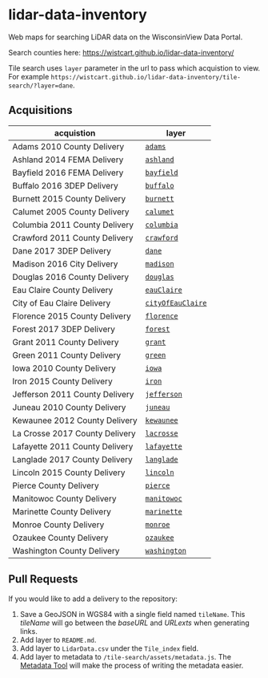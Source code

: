# lidar-data-inventory
Web maps for searching LiDAR data on the WisconsinView Data Portal.

Search counties here: https://wistcart.github.io/lidar-data-inventory/

Tile search uses ```layer``` parameter in the url to pass which acquistion to view. For example ```https://wistcart.github.io/lidar-data-inventory/tile-search/?layer=dane```.

## Acquisitions

acquistion | layer
--- | ---
Adams 2010 County Delivery | <a href="https://wistcart.github.io/lidar-data-inventory/tile-search/?layer=adams" target="_blank">```adams```</a>
Ashland 2014 FEMA Delivery | <a href="https://wistcart.github.io/lidar-data-inventory/tile-search/?layer=ashland" target="_blank">```ashland```</a>
Bayfield 2016 FEMA Delivery | <a href="https://wistcart.github.io/lidar-data-inventory/tile-search/?layer=bayfield" target="_blank">```bayfield```</a>
Buffalo 2016 3DEP Delivery | <a href="https://wistcart.github.io/lidar-data-inventory/tile-search/?layer=buffalo" target="_blank">```buffalo```</a>
Burnett 2015 County Delivery | <a href="https://wistcart.github.io/lidar-data-inventory/tile-search/?layer=burnett" target="_blank">```burnett```</a>
Calumet 2005 County Delivery | <a href="https://wistcart.github.io/lidar-data-inventory/tile-search/?layer=calumet" target="_blank">```calumet```</a>
Columbia 2011 County Delivery | <a href="https://wistcart.github.io/lidar-data-inventory/tile-search/?layer=columbia" target="_blank">```columbia```</a>
Crawford 2011 County Delivery | <a href="https://wistcart.github.io/lidar-data-inventory/tile-search/?layer=crawford" target="_blank">```crawford```</a>
Dane 2017 3DEP Delivery | <a href="https://wistcart.github.io/lidar-data-inventory/tile-search/?layer=dane" target="_blank">```dane```</a>
Madison 2016 City Delivery | <a href="https://wistcart.github.io/lidar-data-inventory/tile-search/?layer=madison" target="_blank">```madison```</a>
Douglas 2016 County Delivery | <a href="https://wistcart.github.io/lidar-data-inventory/tile-search/?layer=douglas" target="_blank">```douglas```</a>
Eau Claire County Delivery | <a href="https://wistcart.github.io/lidar-data-inventory/tile-search/?layer=eauClaire" target="_blank">```eauClaire```</a>
City of Eau Claire Delivery | <a href="https://wistcart.github.io/lidar-data-inventory/tile-search/?layer=cityOfEauClaire" target="_blank">```cityOfEauClaire```</a>
Florence 2015 County Delivery | <a href="https://wistcart.github.io/lidar-data-inventory/tile-search/?layer=florence" target="_blank">```florence```</a>
Forest 2017 3DEP Delivery | <a href="https://wistcart.github.io/lidar-data-inventory/tile-search/?layer=forest" target="_blank">```forest```</a>
Grant 2011 County Delivery | <a href="https://wistcart.github.io/lidar-data-inventory/tile-search/?layer=grant" target="_blank">```grant```</a>
Green 2011 County Delivery | <a href="https://wistcart.github.io/lidar-data-inventory/tile-search/?layer=green" target="_blank">```green```</a>
Iowa 2010 County Delivery | <a href="https://wistcart.github.io/lidar-data-inventory/tile-search/?layer=iowa" target="_blank">```iowa```</a>
Iron 2015 County Delivery | <a href="https://wistcart.github.io/lidar-data-inventory/tile-search/?layer=iron" target="_blank">```iron```</a>
Jefferson 2011 County Delivery | <a href="https://wistcart.github.io/lidar-data-inventory/tile-search/?layer=jefferson" target="_blank">```jefferson```</a>
Juneau 2010 County Delivery | <a href="https://wistcart.github.io/lidar-data-inventory/tile-search/?layer=juneau" target="_blank">```juneau```</a>
Kewaunee 2012 County Delivery | <a href="https://wistcart.github.io/lidar-data-inventory/tile-search/?layer=kewaunee" target="_blank">```kewaunee```</a>
La Crosse 2017 County Delivery | <a href="https://wistcart.github.io/lidar-data-inventory/tile-search/?layer=lacrosse" target="_blank">```lacrosse```</a>
Lafayette 2011 County Delivery | <a href="https://wistcart.github.io/lidar-data-inventory/tile-search/?layer=lafayette" target="_blank">```lafayette```</a>
Langlade 2017 County Delivery | <a href="https://wistcart.github.io/lidar-data-inventory/tile-search/?layer=langlade" target="_blank">```langlade```</a>
Lincoln 2015 County Delivery | <a href="https://wistcart.github.io/lidar-data-inventory/tile-search/?layer=lincoln" target="_blank">```lincoln```</a>
Pierce County Delivery | <a href="https://wistcart.github.io/lidar-data-inventory/tile-search/?layer=pierce" target="_blank">```pierce```</a>
Manitowoc County Delivery | <a href="https://wistcart.github.io/lidar-data-inventory/tile-search/?layer=pierce" target="_blank">```manitowoc```</a>
Marinette County Delivery | <a href="https://wistcart.github.io/lidar-data-inventory/tile-search/?layer=pierce" target="_blank">```marinette```</a>
Monroe County Delivery | <a href="https://wistcart.github.io/lidar-data-inventory/tile-search/?layer=pierce" target="_blank">```monroe```</a>
Ozaukee County Delivery | <a href="https://wistcart.github.io/lidar-data-inventory/tile-search/?layer=pierce" target="_blank">```ozaukee```</a>
Washington County Delivery | <a href="https://wistcart.github.io/lidar-data-inventory/tile-search/?layer=washington" target="_blank">```washington```</a>


## Pull Requests

If you would like to add a delivery to the repository:

1. Save a GeoJSON in WGS84 with a single field named `tileName`. This _tileName_ will go between the _baseURL_ and _URLexts_ when generating links.
2. Add layer to `README.md`.
3. Add layer to `LidarData.csv` under the `Tile_index` field.
4. Add layer to metadata to `/tile-search/assets/metadata.js`. The [Metadata Tool](https://wistcart.github.io/lidar-data-inventory/tile-search/metadata/) will make the process of writing the metadata easier.